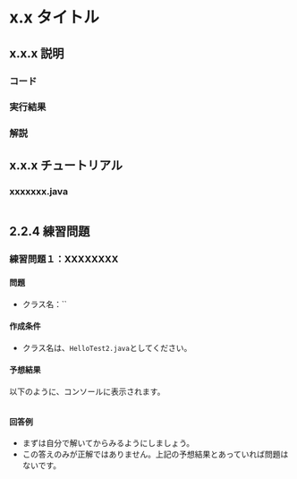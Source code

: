 # x.x タイトル

## x.x.x 説明

### コード

### 実行結果

### 解説

## x.x.x チュートリアル

### xxxxxxx.java
```java

```

## 2.2.4 練習問題

### 練習問題１：XXXXXXXX
#### 問題

- クラス名：``

#### 作成条件
- クラス名は、`HelloTest2.java`としてください。

#### 予想結果
以下のように、コンソールに表示されます。
```

```

#### 回答例
- まずは自分で解いてからみるようにしましょう。
- この答えのみが正解ではありません。上記の予想結果とあっていれば問題はないです。

```java

```

